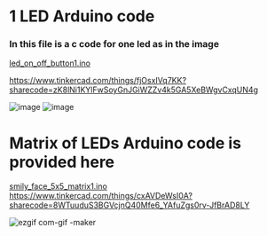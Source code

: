 # 1 LED Arduino code

### In this file is a c code for one led as in the image
[led_on_off_button1.ino](https://github.com/oAmadu/EYE-LED-Matrix/blob/2f214db9c053ce4ba0c70dcb211d944edd5f4009/led_on_off_button1.ino)

https://www.tinkercad.com/things/fjOsxIVq7KK?sharecode=zK8lNi1KYlFwSoyGnJGiWZZv4k5GA5XeBWgvCxqUN4g

![image](https://github.com/oAmadu/EYE-LED-Matrix/assets/90242708/3ee960be-2829-4134-afff-b5676dd1352d)
![image](https://github.com/oAmadu/EYE-LED-Matrix/assets/90242708/3068dba4-4003-4265-a2c3-ddd212e0ab98)


# Matrix of LEDs Arduino code is provided here
[smily_face_5x5_matrix1.ino](https://github.com/oAmadu/EYE-LED-Matrix/blob/2f214db9c053ce4ba0c70dcb211d944edd5f4009/smily_face_5x5_matrix1.ino)
https://www.tinkercad.com/things/cxAVDeWsI0A?sharecode=8WTuuduS3BGVcjnQ40Mfe6_YAfuZgs0rv-JfBrAD8LY


![ezgif com-gif
-maker](https://github.com/oAmadu/EYE-LED-Matrix/assets/90242708/179c5f47-a003-48f9-a8dd-2d954c93d5b9)

